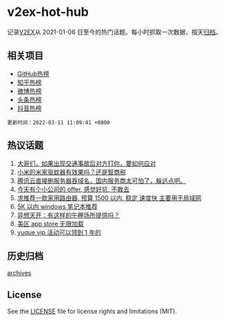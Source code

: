 # v2ex-hot-hub

 记录[V2EX](https://www.v2ex.com/)从 2021-01-06 日至今的热门话题。每小时抓取一次数据，按天[归档](archives)。
 
 ## 相关项目

- [GitHub热榜](https://github.com/lonnyzhang423/github-hot-hub)
- [知乎热榜](https://github.com/lonnyzhang423/zhihu-hot-hub)
- [微博热榜](https://github.com/lonnyzhang423/weibo-hot-hub)
- [头条热榜](https://github.com/lonnyzhang423/toutiao-hot-hub)
- [抖音热榜](https://github.com/lonnyzhang423/douyin-hot-hub)


 `更新时间：2022-03-11 11:09:41 +0800`

## 热议话题

1. [大哥们，如果出现交通事故后对方打你，要如何应对](https://www.v2ex.com/t/839351)
1. [小米的米家驱蚊器有效果吗？还是智商税](https://www.v2ex.com/t/839362)
1. [腾讯云直接删服务器吞域名，国内服务商太可怕了，躲远点吧。](https://www.v2ex.com/t/839500)
1. [今天有个小公司的 offer, 感觉好坑, 不敢去](https://www.v2ex.com/t/839453)
1. [求推荐一款家用路由器, 预算 1500 以内, 稳定 速度快 主要用于局域网](https://www.v2ex.com/t/839354)
1. [5K 以内 windows 笔记本推荐](https://www.v2ex.com/t/839412)
1. [异想天开：有这样的午睡场所提供吗？](https://www.v2ex.com/t/839585)
1. [美区 app store 无限加载](https://www.v2ex.com/t/839445)
1. [yuque vip 活动可以领到 1 年的](https://www.v2ex.com/t/839578)

## 历史归档

[archives](archives)

## License

See the [LICENSE](LICENSE) file for license rights and limitations (MIT).
